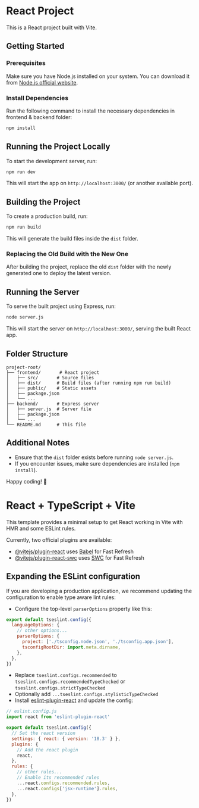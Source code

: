 # React Project

This is a React project built with Vite.

## Getting Started

### Prerequisites
Make sure you have Node.js installed on your system. You can download it from [Node.js official website](https://nodejs.org/).

### Install Dependencies
Run the following command to install the necessary dependencies in frontend & backend folder:

```sh
npm install
```

## Running the Project Locally
To start the development server, run:

```sh
npm run dev
```

This will start the app on `http://localhost:3000/` (or another available port).

## Building the Project
To create a production build, run:

```sh
npm run build
```

This will generate the build files inside the `dist` folder.

### Replacing the Old Build with the New One
After building the project, replace the old `dist` folder with the newly generated one to deploy the latest version.

## Running the Server
To serve the built project using Express, run:

```sh
node server.js
```

This will start the server on `http://localhost:3000/`, serving the built React app.

## Folder Structure
```
project-root/
├── frontend/       # React project
│   ├── src/       # Source files
│   ├── dist/      # Build files (after running npm run build)
│   ├── public/    # Static assets
│   ├── package.json
│   └── ...
├── backend/       # Express server
│   ├── server.js  # Server file
│   ├── package.json
│   └── ...
└── README.md      # This file
```

## Additional Notes
- Ensure that the `dist` folder exists before running `node server.js`.
- If you encounter issues, make sure dependencies are installed (`npm install`).

Happy coding! 🚀


# React + TypeScript + Vite

This template provides a minimal setup to get React working in Vite with HMR and some ESLint rules.

Currently, two official plugins are available:

- [@vitejs/plugin-react](https://github.com/vitejs/vite-plugin-react/blob/main/packages/plugin-react/README.md) uses [Babel](https://babeljs.io/) for Fast Refresh
- [@vitejs/plugin-react-swc](https://github.com/vitejs/vite-plugin-react-swc) uses [SWC](https://swc.rs/) for Fast Refresh

## Expanding the ESLint configuration

If you are developing a production application, we recommend updating the configuration to enable type aware lint rules:

- Configure the top-level `parserOptions` property like this:

```js
export default tseslint.config({
  languageOptions: {
    // other options...
    parserOptions: {
      project: ['./tsconfig.node.json', './tsconfig.app.json'],
      tsconfigRootDir: import.meta.dirname,
    },
  },
})
```

- Replace `tseslint.configs.recommended` to `tseslint.configs.recommendedTypeChecked` or `tseslint.configs.strictTypeChecked`
- Optionally add `...tseslint.configs.stylisticTypeChecked`
- Install [eslint-plugin-react](https://github.com/jsx-eslint/eslint-plugin-react) and update the config:

```js
// eslint.config.js
import react from 'eslint-plugin-react'

export default tseslint.config({
  // Set the react version
  settings: { react: { version: '18.3' } },
  plugins: {
    // Add the react plugin
    react,
  },
  rules: {
    // other rules...
    // Enable its recommended rules
    ...react.configs.recommended.rules,
    ...react.configs['jsx-runtime'].rules,
  },
})
```
